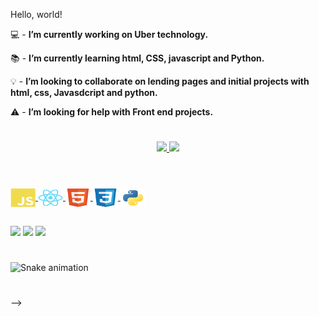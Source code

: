    Hello, world!

💻 - **I’m currently working on Uber technology.**

📚 - **I’m currently learning html, CSS, javascript and Python.**

💡 - **I’m looking to collaborate on lending pages and initial projects with html, css, Javasdcript and python.**

⚠️ - **I’m looking for help with Front end projects.**

#

<div align="center">
  <a href="https://github.com/Ravenous-tech">
  <img height="200em" src="https://github-readme-stats.vercel.app/api?username=Ravenous-tech&show_icons=true&theme=dracula&include_all_commits=true&count_private=true"/>
  <img height="131em" src="https://github-readme-stats.vercel.app/api/top-langs/?username=Ravenous-tech&layout=compact&langs_count=7&theme=dracula"/>
</div>

  # 
   
 <div style="display: inline_block"><br>
  <img align="center" alt="Rafa-Js" height="30" width="40" src="https://raw.githubusercontent.com/devicons/devicon/master/icons/javascript/javascript-plain.svg">
  <img align="center" alt="Rafa-React" height="30" width="40" src="https://raw.githubusercontent.com/devicons/devicon/master/icons/react/react-original.svg">
  <img align="center" alt="Rafa-HTML" height="30" width="40" src="https://raw.githubusercontent.com/devicons/devicon/master/icons/html5/html5-original.svg">
  <img align="center" alt="Rafa-CSS" height="30" width="40" src="https://raw.githubusercontent.com/devicons/devicon/master/icons/css3/css3-original.svg">
  <img align="center" alt="Rafa-Python" height="30" width="40" src="https://raw.githubusercontent.com/devicons/devicon/master/icons/python/python-original.svg">
  </div>
 
  ##
  
  <div>
  
  <a href = "mailto:ravenous.tech@outlook.com"><img src="https://img.shields.io/badge/Microsoft_Outlook-0078D4?style=for-the-badge&logo=microsoft-outlook&logoColor=white" target="_blank"></a>
  <a href="https://www.linkedin.com/in/valdomiro-oliveira/" target="_blank"><img src="https://img.shields.io/badge/-LinkedIn-%230077B5?style=for-the-badge&logo=linkedin&logoColor=white" target="_blank"></a> 
  <a href="https://img.shields.io/badge/WhatsApp-25D366?style=for-the-badge&logo=whatsapp&logoColor=white" target="_blank"><img src="https://img.shields.io/badge/WhatsApp-25D366?style=for-the-badge&logo=whatsapp&logoColor=white" target="_blank"></a> 
    
#
     
![Snake animation](https://github.com/Ravenous-tech/Ravenous-tech/blob/output/github-contribution-grid-snake.svg)
  
#
   
</div>  
  
 -->
